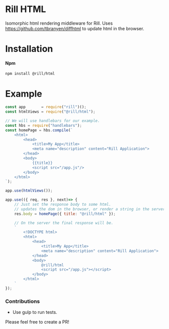 # Rill HTML
Isomorphic html rendering middleware for Rill.
Uses https://github.com/tbranyen/diffhtml to update html in the browser.

# Installation

#### Npm
```console
npm install @rill/html
```

# Example

```javascript
const app       = require("rill")();
const htmlViews = require("@rill/html");

// We will use handlebars for our example.
const hbs = require("handlebars");
const homePage = hbs.compile(`
	<html>
		<head>
			<title>My App</title>
			<meta name="description" content="Rill Application">
		</head>
		<body>
			{{title}}
			<script src="/app.js"/>
		</body>
	</html>
`);

app.use(htmlViews());

app.use(({ req, res }, next)=> {
	// Just set the response body to some html.
	// updates the dom in the browser, or render a string in the server.
	res.body = homePage({ title: "@rill/html" });

	// On the server the final response will be.
	`
		<!DOCTYPE html>
		<html>
			<head>
				<title>My App</title>
				<meta name="description" content="Rill Application">
			</head>
			<body>
				@rill/html
				<script src="/app.js"></script>
			</body>
		</html>
	`
});
```

### Contributions

* Use gulp to run tests.

Please feel free to create a PR!
